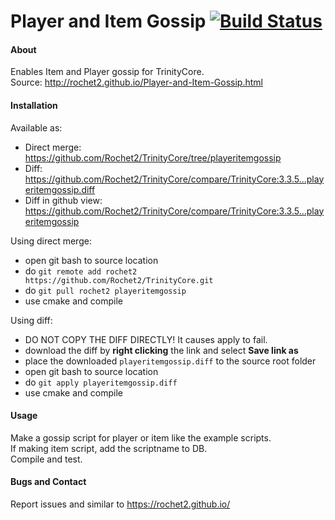 # Player and Item Gossip [![Build Status](https://travis-ci.org/Rochet2/TrinityCore.svg?branch=playeritemgossip)](https://travis-ci.org/Rochet2/TrinityCore)

#### About
Enables Item and Player gossip for TrinityCore.<br />
Source: http://rochet2.github.io/Player-and-Item-Gossip.html

#### Installation

Available as:
- Direct merge: https://github.com/Rochet2/TrinityCore/tree/playeritemgossip
- Diff: https://github.com/Rochet2/TrinityCore/compare/TrinityCore:3.3.5...playeritemgossip.diff
- Diff in github view: https://github.com/Rochet2/TrinityCore/compare/TrinityCore:3.3.5...playeritemgossip

Using direct merge:
- open git bash to source location
- do `git remote add rochet2 https://github.com/Rochet2/TrinityCore.git`
- do `git pull rochet2 playeritemgossip`
- use cmake and compile

Using diff:
- DO NOT COPY THE DIFF DIRECTLY! It causes apply to fail.
- download the diff by __right clicking__ the link and select __Save link as__
- place the downloaded `playeritemgossip.diff` to the source root folder
- open git bash to source location
- do `git apply playeritemgossip.diff`
- use cmake and compile

#### Usage
Make a gossip script for player or item like the example scripts.<br/>
If making item script, add the scriptname to DB.<br/>
Compile and test.

#### Bugs and Contact
Report issues and similar to https://rochet2.github.io/
